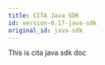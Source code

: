 ```yaml
---
title: CITA Java SDK
id: version-0.17-java-sdk
original_id: java-sdk
---
```

This is cita java sdk doc